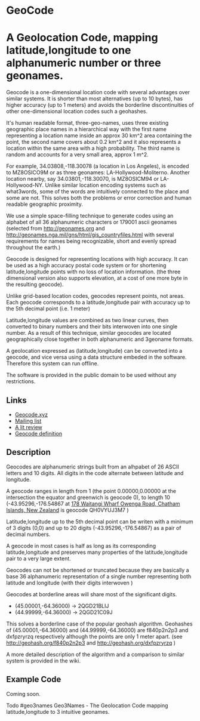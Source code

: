 # GeoCode
A Geolocation Code, mapping latitude,longitude to one alphanumeric number or three geonames.
==================

Geocode is a one-dimensional location code with several advantages over similar systems. It is shorter than most alternatives (up to 10 bytes), has higher accuracy (up to 1 meters) and avoids the borderline discontinuities of other one-dimensional location codes such a geohashes. 

It's human readable format, three-geo-names, uses three existing geographic place names in a hierarchical way with the first name representing a location name inside an approx 30 km^2 area containing the point, the second name covers about 0.2 km^2 and it also represents a location within the same area with a high probability. The third name is random and accounts for a very small area, approx 1 m^2.

For example,  34.03808,-118.30078 (a location in Los Angeles), is encoded to MZ8OSICO9M or as three geonames: LA-Hollywood-Moliterno. Another location nearby, say 34.03801,-118.30070, is MZ8OSICM94 or LA-Hollywood-NY. Unlike similar location encoding systems such as what3words, some of the words are intuitively connected to the place and some are not. This solves both the problems or error correction and human readable geographic proximity.

We use a simple space-filling technique to generate codes using an alphabet of all 36 alphanumeric characters or 179001 ascii geonames (selected from http://geonames.org and http://geonames.nga.mil/gns/html/gis_countryfiles.html with several requirements for names being recognizable, short and evenly spread throughout the earth.)

Geocode is designed for representing locations with high accuracy. It can be used as a high accuracy postal code system or for shortening latitude,longitude points with no loss of location information. (the three dimensional version also supports elevation, at a cost of one more byte in the resulting geocode).

Unlike grid-based location codes, geocodes represent points, not areas. Each geocode corresponds to a latitude,longitude pair with accuracy up to the 5th decimal point (i.e. 1 meter)

Latitude,longitude values are combined as two linear curves, then converted to binary numbers and their bits interwoven into one single number. As a result of this technique, similar geocodes are located geographically close together in both alphanumeric and 3geoname formats.

A geolocation expressed as (latitude,longitude) can be converted into a geocode, and vice versa using a data structure embeded in the software. Therefore this system can run offline.

The software is provided in the public domain to be used without any restrictions.


Links
-----
 * [Geocode.xyz](https://geocode.xyz/)
 * [Mailing list](https://groups.google.com/forum/#!forum/geocode)
 * [A lit review](https://github.com/eruci/geocode/wiki/Comparison-to-similar-systems)
 * [Geocode definition](https://github.com/eruci/geocode/wiki/Geocode)

Description
-----------
Geocodes are alphanumeric strings built from an alhpabet of 26 ASCII letters and 10 digits. All digits in the code alternate between latitude and longitude. 

A geocode ranges in length from 1 (the point 0.00000,0.00000 at the intersection the equator and greenwich is geocode 0), to length 10 (-43.95296,-176.54867 at [178 Waitangi Wharf Owenga Road, Chatham Islands, New Zealand](https://geocode.xyz/178%20Waitangi%20Wharf%20Owenga%20Road,%20Chatham%20Islands,%20Ch%20%20New%20Zealand) is geocode QH0VYUJ3M7 )

Latitude,longitude up to the 5th decimal point can be writen with a minimum of 3 digits (0,0) and up to 20 digits (-43.95296,-176.54867) as a pair of decimal numbers.

A geocode in most cases is half as long as its corresponding latitude,longitude and preserves many properties of the latitude,longitude pair to a very large extent. 

Geocodes can not be shortened or truncated because they are basically a base 36 alphanumeric representation of a single number representing both latitude and longitude (with their digits interwoven )

Geocodes at borderline areas will share most of the significant digits.
   * (45.00001,-64.36000) -> 2QGD21BLIJ
   * (44.99999,-64.36000) -> 2QGD21C09J
   
This solves a borderline case of the popular geohash algorithm. Geohashes of (45.00001,-64.36000) and (44.99999,-64.36000) are f840p2n2p3 and dxfpzryrzq respectively although the points are only 1 meter apart. (see http://geohash.org/f840p2n2p3  and http://geohash.org/dxfpzryrzq )
   
A more detailed description of the algorithm and a comparison to similar system is provided in the wiki.

Example Code
------------
Coming soon.


Todo
#geo3names
Geo3Names - The Geolocation Code mapping latitude,longitude to 3 intuitive geonames.
